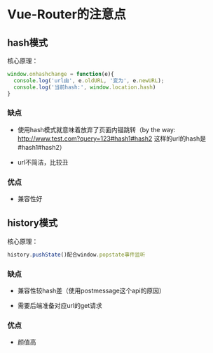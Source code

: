 # Vue-Router的注意点

## hash模式

核心原理：

```js
window.onhashchange = function(e){
  console.log('url由', e.oldURL, '变为', e.newURL);
  console.log('当前hash:', window.location.hash)
}
```
### 缺点

- 使用hash模式就意味着放弃了页面内锚跳转（by the way: http://www.test.com?query=123#hash1#hash2 这样的url的hash是#hash1#hash2）

- url不简洁，比较丑

### 优点

- 兼容性好

## history模式

核心原理：

```js
history.pushState()配合window.popstate事件监听
```

### 缺点

- 兼容性较hash差（使用postmessage这个api的原因）

- 需要后端准备对应url的get请求

### 优点

- 颜值高

